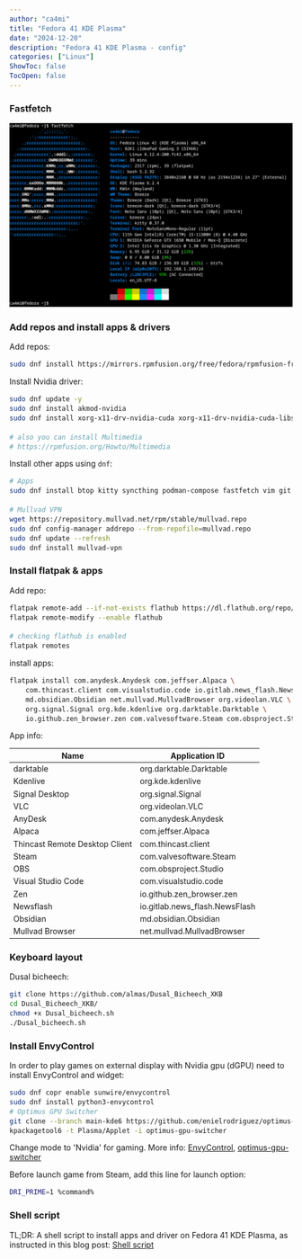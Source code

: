 ```yaml
---
author: "ca4mi"
title: "Fedora 41 KDE Plasma"
date: "2024-12-20"
description: "Fedora 41 KDE Plasma - config"
categories: ["Linux"]
ShowToc: false
TocOpen: false
---
```


### Fastfetch
![Fedora 41 KDE Plasma - fastfetch](images/fedora_41_kde_plasma_fastfetch.png)

### Add repos and install apps & drivers
Add repos:
```bash
sudo dnf install https://mirrors.rpmfusion.org/free/fedora/rpmfusion-free-release-$(rpm -E %fedora).noarch.rpm https://mirrors.rpmfusion.org/nonfree/fedora/rpmfusion-nonfree-release-$(rpm -E %fedora).noarch.rpm
```

Install Nvidia driver:
```bash
sudo dnf update -y
sudo dnf install akmod-nvidia
sudo dnf install xorg-x11-drv-nvidia-cuda xorg-x11-drv-nvidia-cuda-libs

# also you can install Multimedia
# https://rpmfusion.org/Howto/Multimedia
```

Install other apps using `dnf`:
```bash
# Apps
sudo dnf install btop kitty syncthing podman-compose fastfetch vim git git-crypt

# Mullvad VPN
wget https://repository.mullvad.net/rpm/stable/mullvad.repo
sudo dnf config-manager addrepo --from-repofile=mullvad.repo
sudo dnf update --refresh
sudo dnf install mullvad-vpn
```

### Install flatpak & apps
Add repo:
```bash
flatpak remote-add --if-not-exists flathub https://dl.flathub.org/repo/flathub.flatpakrepo
flatpak remote-modify --enable flathub

# checking flathub is enabled
flatpak remotes
```

install apps:
```bash
flatpak install com.anydesk.Anydesk com.jeffser.Alpaca \
    com.thincast.client com.visualstudio.code io.gitlab.news_flash.NewsFlash \
    md.obsidian.Obsidian net.mullvad.MullvadBrowser org.videolan.VLC \
    org.signal.Signal org.kde.kdenlive org.darktable.Darktable \
    io.github.zen_browser.zen com.valvesoftware.Steam com.obsproject.Studio \
```

App info:

| Name                           | Application ID                   |
| ------------------------------ | -------------------------------- |
| darktable                      | org.darktable.Darktable          |
| Kdenlive                       | org.kde.kdenlive                 |
| Signal Desktop                 | org.signal.Signal                |
| VLC                            | org.videolan.VLC                 |
| AnyDesk                        | com.anydesk.Anydesk              |
| Alpaca                         | com.jeffser.Alpaca               |
| Thincast Remote Desktop Client | com.thincast.client              |
| Steam                          | com.valvesoftware.Steam          |
| OBS                            | com.obsproject.Studio            |
| Visual Studio Code             | com.visualstudio.code            |
| Zen                            | io.github.zen_browser.zen        |
| Newsflash                      | io.gitlab.news_flash.NewsFlash   |
| Obsidian                       | md.obsidian.Obsidian             | 
| Mullvad Browser                | net.mullvad.MullvadBrowser       |  

### Keyboard layout
Dusal bicheech:
```bash
git clone https://github.com/almas/Dusal_Bicheech_XKB
cd Dusal_Bicheech_XKB/
chmod +x Dusal_bicheech.sh
./Dusal_bicheech.sh 
```

### Install EnvyControl
In order to play games on external display with Nvidia gpu (dGPU) need to install EnvyControl and widget:
```sh
sudo dnf copr enable sunwire/envycontrol
sudo dnf install python3-envycontrol
# Optimus GPU Switcher
git clone --branch main-kde6 https://github.com/enielrodriguez/optimus-gpu-switcher.git
kpackagetool6 -t Plasma/Applet -i optimus-gpu-switcher
```
Change mode to 'Nvidia' for gaming. More info: [EnvyControl](https://github.com/bayasdev/envycontrol?tab=readme-ov-file#some-examples), [optimus-gpu-switcher](https://github.com/bayasdev/envycontrol?tab=readme-ov-file)

Before launch game from Steam, add this line for launch option:
```sh
DRI_PRIME=1 %command%
``` 

### Shell script
TL;DR: A shell script to install apps and driver on Fedora 41 KDE Plasma, as instructed in this blog post:
[Shell script](./fedora_41_kde_basics.sh)